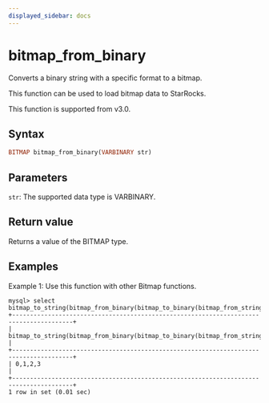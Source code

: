 ```yaml
---
displayed_sidebar: docs
---
```


# bitmap_from_binary



Converts a binary string with a specific format to a bitmap.

This function can be used to load bitmap data to StarRocks.

This function is supported from v3.0.

## Syntax

```Haskell
BITMAP bitmap_from_binary(VARBINARY str)
```

## Parameters

`str`: The supported data type is VARBINARY.

## Return value

Returns a value of the BITMAP type.

## Examples

Example 1: Use this function with other Bitmap functions.

```Plain
mysql> select bitmap_to_string(bitmap_from_binary(bitmap_to_binary(bitmap_from_string("0,1,2,3"))));
+---------------------------------------------------------------------------------------+
| bitmap_to_string(bitmap_from_binary(bitmap_to_binary(bitmap_from_string('0,1,2,3')))) |
+---------------------------------------------------------------------------------------+
| 0,1,2,3                                                                               |
+---------------------------------------------------------------------------------------+
1 row in set (0.01 sec)
```
